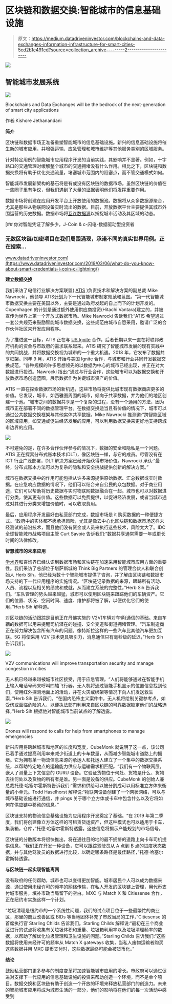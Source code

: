 # 区块链和数据交换:智能城市的信息基础设施

> 原文：<https://medium.datadriveninvestor.com/blockchains-and-data-exchanges-information-infrastructure-for-smart-cities-5cd2b1c491cd?source=collection_archive---------2----------------------->

[![](img/76cbc71e010151ca702b4d713c528895.png)](http://www.track.datadriveninvestor.com/1B9E)

## 智能城市发展系统

![](img/359bb0429d2f91fc7822372b4acb3b69.png)

Blockchains and Data Exchanges will be the bedrock of the next-generation of smart city applications

作者:Kishore Jethanandani

**简介**

区块链和数据市场正准备重塑智能城市的信息基础设施。新兴的信息基础设施将催生新的城市应用，并增强运输、应急管理和城市维护等其他服务类别的区域服务。

针对特定用例的智能城市应用程序开发的当前实践，其影响并不显著。例如，十字路口的交通管理对缓解整个城市的交通拥堵没有什么作用。相比之下，区块链和数据交换将有助于优化交通流量，堵塞城市范围内的阻塞点，而不管交通模式如何。

智能城市发展新架构的基石将是有或没有区块链的数据市场。虽然区块链的价值在一些圈子里有争议，但我们遇到了大量的[证据](https://www.nlc.org/sites/default/files/2018-06/CSAR_Blockchain%20Report%20PRINT.pdf)表明他们将发挥重要作用。

数据市场将创建在应用开发平台上开放使用的数据池。数据将从众多数据源聚合，尤其是那些从物联网设备实时流出的数据。目前，开放数据平台主要提供其城市外围运营的历史数据。数据市场将[互连数据源](https://readwrite.com/2017/10/06/smart-data-exchange-smart-city/)以捕捉城市活动及其区域的动态。

[](https://www.datadriveninvestor.com/2019/03/06/what-do-you-know-about-smart-credentials-j-coin-c-lightning/) [## 你对智能凭证了解多少，J-Coin & c-闪电-数据驱动型投资者

### 无数区块链/加密项目在我们周围涌现，承诺不同的真实世界用例。正在搜索…

www.datadriveninvestor.com](https://www.datadriveninvestor.com/2019/03/06/what-do-you-know-about-smart-credentials-j-coin-c-lightning/) 

**建立数据交换**

我们采访了电信行业解决方案联盟( [ATIS](https://www.atis.org/) )负责技术和解决方案的副总裁 Mike Nawrocki，他领导 ATIS[计划](https://www.atis.org/scde/)为下一代智能城市制定规范和蓝图。“第一代智能城市数据交换主要在美国以外，主要是通过政府发起的自上而下的计划开发的。Copenhagen 的计划是通过额外使用供应商投资(Hitachi Vantara)建立的，并被宣传为世界上第一个开放式数据市场。Mike Nawrocki 告诉我们:“ATIS 希望通过一套公共规范来鼓励智能城市数据交换，这些规范由城市自愿采用，邀请广泛的合作伙伴社区来开发应用程序。

为了推进这一目标，ATIS 正在与 [US Ignite](https://www.us-ignite.org/) 合作，后者长期以来一直在将联邦政府机构的资金与市政府的需求联系起来。ATIS 研究了智能城市发展的现有实践中的共同挑战，并将数据交换视为城市的一个重大机遇。2018 年，它发布了数据共享框架。同年 9 月，ATIS 开始与美国 Ignite 合作，与城市和行业共同开发数据交换规范。“各种规模的许多思想领先的以数据为中心的城市已经出现，并正在对大数据进行投资。Nawrocki 指出:“通过与行业合作，这些城市可以为数据交换和开放数据市场创造蓝图，展示数据作为关键城市资产的价值。

ATIS 一直在探索数据市场的新机遇，这些市场将提供比城市现有数据商店更多的价值。它发现，城市，如西雅图周围的城市，倾向于共享数据，并为他们的地区创建一个池。“城市之间的数据共享是一个复杂的过程，没有一个通用的方法，因为城市正在部署不同的数据管理平台。在数据交换适当且有价值的情况下，城市可以通过公共数据交换框架与其他实体共享数据。Mike Nawrocki 推测道:“跨智能区域的区域应用，如交通或促进经济发展的应用，可以利用数据交换来更好地支持跨城市边界的应用。

![](img/87055640c5d406cef7914640c7c41ad8.png)

不可避免的是，在许多合作伙伴参与的情况下，数据的安全和隐私是一个问题。ATIS 正在探索分布式账本技术(DLT)，像区块链一样，与它的成员。尽管没有在 ICT 行业广泛部署，DLT 解决方案已经开始获得市场价值。Nawrocki 承认:“最终，分布式账本方法可以为复杂的隐私和安全挑战提供创新的解决方案。”

城市在数据交换中的作用可能包括从许多来源提供原始数据、汇总数据或实时数据。在应急响应数据的情况下，他们可以结合来自公民的众包数据。对于商业用途，它们可以帮助将历史数据与实时物联网数据融合在一起。城市也可以对数据进行分类，使其更有价值。这些数据可以免费提供，以促进经济发展，或者当城市通过对其进行分类来增加价值时，可以收取费用。

最后，应用程序开发最好由私营部门完成，数据市场是 it 购买数据的一种便捷方式。“政府中的实体都不愿承担风险，尤其是像去中心化区块链和数据市场这样未经测试的前沿技术，而且他们没有资金或人员来执行这些技术，风险太大了。IDC 全球智能城市战略项目主管 Curt Savoie 告诉我们:“数据共享通常需要一年或更长时间的法律修改。

**智慧城市的未来应用**

[学术界](https://www.sciencedirect.com/science/article/pii/S0264275118315968?via%3Dihub)和咨询界已经认识到数据市场和区块链在加速采用智能城市应用方面的重要性。我们采访了总部位于堪萨斯城的 Think Big Partners 的管理合伙人和联合创始人 Herb Sih，他已经为数十个智能城市提供了咨询，并了解由区块链和数据市场支持的下一代应用程序的实施情况。“区块链记录数据的来源，跟踪所有活动、人员、流程以及相关的绩效和成就，从而建立系统的完整性，”Herb Sih 告诉我们。“车队管理的势头越来越猛，城市可以使用区块链来跟踪他们的车辆资产。它们的位置、状况、空闲时间、速度、维护都将被了解，以便优化它们的使用，”Herb Sih 解释道。

对区块链的活动跟踪是目前正在丹佛实施的 V2V(车辆对车辆)通信的基础。来自车辆的数据可以用来提醒司机潜在的碰撞、安全变道和街道拥堵管理。“汽车制造商正在努力解决包含所有汽车的问题。像特斯拉这样的一些汽车比其他汽车更加互联。5G 将使采用 V2V 技术更具吸引力，消息通信只有毫秒级的延迟，”Herb Sih 告诉我们。

![](img/8914788c062de43220b0e05c12a018bb.png)

V2V communications will improve transportation security and manage congestion in cities

无人机已经越来越被城市社区接受，用于应急管理。“人们将能够通过在智能手机上输入电话号码来呼叫四轴飞行器。无人机将通过智能手机显示的位置信息找到他们，使用红外探测地面上的活动，并在火灾或绑架等情况下向人们发送救生索，”Herb Sih 告诉我们。“在国内恐怖主义案件中，无人机将绘制关键参考点，如受伤或面临危险的人，以便执法部门利用来自区块链的可靠数据锁定他们的战略选择，”Herb Sih 根据他对智能城市当前试点的了解透露。

![](img/2ea68b4a25337e61b96618050746f833.png)

Drones will respond to calls for help from smartphones to manage emergencies

新兴应用将跨越城市和地区的长度和宽度，CubeMonk 就说明了这一点，该公司已着手通过提高利用率来减少街道上的卡车数量，从而减少智能城市道路上的拥堵。它为拥有单一物流信息来源的承运人和托运人建立了一个集中的数据交换系统，以帮助特定地点的运输能力供应与运输需求相匹配。“我们有一个物联网层，嵌入了测量上下文信息的 GURU 设备。它验证货物位于何处、货物是什么、货物去往何处以及货物的所有者是谁。另一面是设备的供应。CubeMonk 的创始人兼总裁托德·哈塞尔霍斯特告诉我们:“需求和供给可以被分割成可以用标准立方体来衡量的小单元。Todd Haselhorst 解释说:“物联网设备创建了一个网状网络，可以与城市基础设施进行通信，并 pings 关于哪个立方体或卡车中包含什么以及它将如何在供应链中移动的信息。”

区块链支持的物流信息基础设施为应用程序开发奠定了基础。“在 2019 年第二季度，我们将创建像立方体这样的可租赁货运资产，但这种模式也可以适用于卡车，集装箱，仓库，”托德·哈塞尔霍斯特透露。这些信息将揭示产能规划的市场信号。

区块链的分散版本将很快推出，将在通往目的地的最不拥挤的道路上向卡车司机提供信息。“我们正在开发一种设备，它可以跟踪驾驶员从 A 点到 B 点的进度状态数据，并与其他驾驶员的数据进行比较，以确定哪条路径是最佳路径，”托德·哈塞尔霍斯特透露。

**与区块链一起实现智能离网**

没有政府的任何帮助，城市也可以变得更加智能。城市居民个人可以成为数据来源，通过使用未经许可的频率的网络传输，在私人开发的区块链上管理，用代币支付城市服务，填补市政当局留下的空白。MXC 与 Match X 和 Citiesense 合作，正在纽约市实施这样一个计划。

“垃圾清理是纽约市的一个系统性问题，我们的试点项目位于一些最繁忙的商业区，那里的商业改善区或 BIDs 等当地团体补充了市政当局的工作，”Citiesense 的首席执行官 Starling Childs 告诉我们。Starling Childs 解释说:“最初在三个商业区进行的试点将收集有关垃圾体积和重量、垃圾箱利用率以及垃圾清理频率的数据，以帮助了解优化垃圾管理和卫生设施的问题。”Starling Childs 告诉我们:“这些数据将使用未经许可的频率从 Match X gateways 收集，当私人废物运输者购买这些数据并用 MXC 硬币支付时，这些数据最终可能会被货币化。”

**结论**

鼓励私营部门更多参与的制度变革将加速智能城市应用的增长。市政府可以通过促进对支撑下一代应用的信息基础设施的投资来帮助创造一个环境，而不是单个项目。数据交换和区块链有助于创造一个开放的环境来释放私营部门的创造力。未来的智能城市应用将成为城市生活的一部分，他们的影响将在他们的每一次活动中感受到